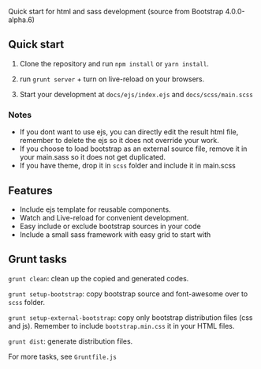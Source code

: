 Quick start for html and sass development (source from Bootstrap 4.0.0-alpha.6)

## Quick start

1. Clone the repository and run `npm install` or `yarn install`.

2. run `grunt server` + turn on live-reload on your browsers.

3. Start your development at `docs/ejs/index.ejs` and `docs/scss/main.scss`

### Notes
- If you dont want to use ejs, you can directly edit the result html file, remember to delete the ejs so it does not override your work.
- If you choose to load bootstrap as an external source file, remove it in your main.sass so it does not get duplicated.
- If you have theme, drop it in `scss` folder and include it in main.scss


## Features
- Include ejs template for reusable components.
- Watch and Live-reload for convenient development.
- Easy include or exclude bootstrap sources in your code
- Include a small sass framework with easy grid to start with

## Grunt tasks

`grunt clean`: clean up the copied and generated codes.

`grunt setup-bootstrap`: copy bootstrap source and font-awesome over to `scss` folder.

`grunt setup-external-bootstrap`: copy only bootstrap distribution files (css and js). Remember to include `bootstrap.min.css` it in your HTML files.

`grunt dist`: generate distribution files.

For more tasks, see `Gruntfile.js`



